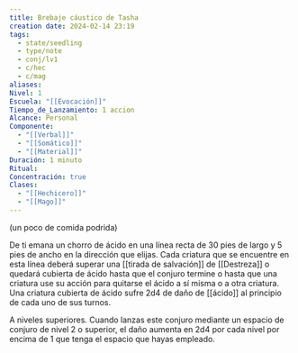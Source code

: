 ```yaml
---
title: Brebaje cáustico de Tasha
creation date: 2024-02-14 23:19
tags:
  - state/seedling
  - type/note
  - conj/lv1
  - c/hec
  - c/mag
aliases: 
Nivel: 1
Escuela: "[[Evocación]]"
Tiempo_de_Lanzamiento: 1 accion
Alcance: Personal
Componente:
  - "[[Verbal]]"
  - "[[Somático]]"
  - "[[Material]]"
Duración: 1 minuto
Ritual: 
Concentración: true
Clases:
  - "[[Hechicero]]"
  - "[[Mago]]"
---
```

(un poco de comida podrida)

De ti emana un chorro de ácido en una línea recta de 30 pies de largo y 5 pies de ancho en la
dirección que elijas. Cada criatura que se encuentre en esta línea deberá superar una [[tirada de salvación]] de [[Destreza]] o quedará cubierta de ácido hasta que el conjuro termine o hasta que una
criatura use su acción para quitarse el ácido a sí misma o a otra criatura. Una criatura cubierta de
ácido sufre 2d4 de daño de [[ácido]] al principio de cada uno de sus turnos.

A niveles superiores. Cuando lanzas este conjuro mediante un espacio de conjuro de nivel 2 o
superior, el daño aumenta en 2d4 por cada nivel por encima de 1 que tenga el espacio que hayas
empleado.
